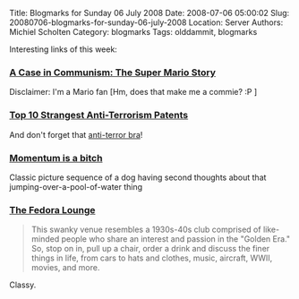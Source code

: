 Title: Blogmarks for Sunday 06 July 2008
Date: 2008-07-06 05:00:02
Slug: 20080706-blogmarks-for-sunday-06-july-2008
Location: Server
Authors: Michiel Scholten
Category: blogmarks
Tags: olddammit, blogmarks

<p>Interesting links of this week:</p>
<h3><a href="http://nedmartin.org/amused/communist-mario">A Case in Communism: The Super Mario Story</a></h3>
<p>Disclaimer: I'm a Mario fan [Hm, does that make me a commie? :P ]</p>
<h3><a href="http://www.neatorama.com/2008/06/27/top-10-strangest-anti-terrorism-patents/">Top 10 Strangest Anti-Terrorism Patents</a></h3>
<p>And don't forget that <a href="http://jessie.bluejay-nest.com/wordpress/?p=760">anti-terror bra</a>!</p>
<h3><a href="http://mute.rigent.com/index.php?ladat=2008-06-11">Momentum is a bitch</a></h3>
<p>Classic picture sequence of a dog having second thoughts about that jumping-over-a-pool-of-water thing</p>
<h3><a href="http://thefedoralounge.com/">The Fedora Lounge</a></h3>
<blockquote><p>This swanky venue resembles a 1930s-40s club comprised of like-minded people who share an interest and passion in the "Golden Era." So, stop on in, pull up a chair, order a drink and discuss the finer things in life, from cars to hats and clothes, music, aircraft, WWII, movies, and more.</p></blockquote>

<p>Classy.</p>
